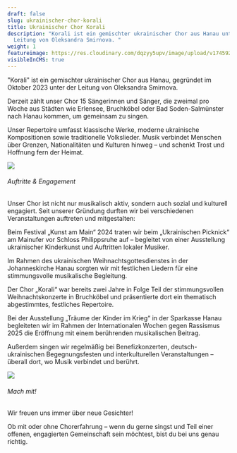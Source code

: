 ```yaml
---
draft: false
slug: ukrainischer-chor-korali
title: Ukrainischer Chor Korali
description: "Korali ist ein gemischter ukrainischer Chor aus Hanau unter der
  Leitung von Oleksandra Smirnova. "
weight: 1
featureimage: https://res.cloudinary.com/dqzyy5upv/image/upload/v1745925954/5_qhvfuq.jpg
visibleInCMS: true
---
```

"Korali" ist ein gemischter ukrainischer Chor aus Hanau, gegründet im Oktober 2023 unter der Leitung von Oleksandra Smirnova. 

Derzeit zählt unser Chor 15 Sängerinnen und Sänger, die zweimal pro Woche aus Städten wie Erlensee, Bruchköbel oder Bad Soden-Salmünster nach Hanau kommen, um gemeinsam zu singen.

Unser Repertoire umfasst klassische Werke, moderne ukrainische Kompositionen sowie traditionelle Volkslieder. Musik verbindet Menschen über Grenzen, Nationalitäten und Kulturen hinweg – und schenkt Trost und Hoffnung fern der Heimat.

![](https://res.cloudinary.com/dqzyy5upv/image/upload/v1745926006/1_xe056j.jpg)

###### Auftritte & Engagement

Unser Chor ist nicht nur musikalisch aktiv, sondern auch sozial und kulturell engagiert. Seit unserer Gründung durften wir bei verschiedenen Veranstaltungen auftreten und mitgestalten:

Beim Festival „Kunst am Main“ 2024 traten wir beim „Ukrainischen Picknick“ am Mainufer vor Schloss Philippsruhe auf – begleitet von einer Ausstellung ukrainischer Kinderkunst und Auftritten lokaler Musiker.

Im Rahmen des ukrainischen Weihnachtsgottesdienstes in der Johanneskirche Hanau sorgten wir mit festlichen Liedern für eine stimmungsvolle musikalische Begleitung.

Der Chor „Korali“ war bereits zwei Jahre in Folge Teil der stimmungsvollen Weihnachtskonzerte in Bruchköbel und präsentierte dort ein thematisch abgestimmtes, festliches Repertoire.

Bei der Ausstellung „Träume der Kinder im Krieg“ in der Sparkasse Hanau begleiteten wir im Rahmen der Internationalen Wochen gegen Rassismus 2025 die Eröffnung mit einem berührenden musikalischen Beitrag.

Außerdem singen wir regelmäßig bei Benefizkonzerten, deutsch-ukrainischen Begegnungsfesten und interkulturellen Veranstaltungen – überall dort, wo Musik verbindet und berührt.

![](https://res.cloudinary.com/dqzyy5upv/image/upload/v1745926016/2_jagcwo.jpg)

###### Mach mit!

Wir freuen uns immer über neue Gesichter!

Ob mit oder ohne Chorerfahrung – wenn du gerne singst und Teil einer offenen, engagierten Gemeinschaft sein möchtest, bist du bei uns genau richtig.

